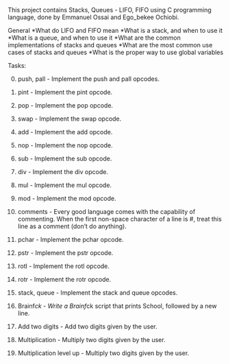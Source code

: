 This project contains Stacks, Queues - LIFO, FIFO using C programming language, done by Emmanuel Ossai and Ego_bekee Ochiobi.


General
*What do LIFO and FIFO mean
*What is a stack, and when to use it
*What is a queue, and when to use it
*What are the common implementations of stacks and queues
*What are the most common use cases of stacks and queues
*What is the proper way to use global variables


Tasks:

0. push, pall - Implement the push and pall opcodes.

1. pint - Implement the pint opcode.

2. pop - Implement the pop opcode.

3. swap - Implement the swap opcode.

4. add - Implement the add opcode.

5. nop - Implement the nop opcode.

6. sub - Implement the sub opcode.

7. div - Implement the div opcode.

8. mul - Implement the mul opcode.

9. mod - Implement the mod opcode.

10. comments - Every good language comes with the capability of commenting. When the first non-space character of a line is #, treat this line as a comment (don’t do anything).

11. pchar - Implement the pchar opcode.

12. pstr - Implement the pstr opcode.

13. rotl - Implement the rotl opcode.

14. rotr - Implement the rotr opcode.

15. stack, queue - Implement the stack and queue opcodes.

16. Brainf*ck - Write a Brainf*ck script that prints School, followed by a new line.

17. Add two digits - Add two digits given by the user.

18. Multiplication - Multiply two digits given by the user.

19. Multiplication level up - Multiply two digits given by the user.
